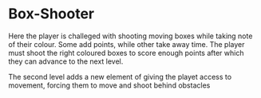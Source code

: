 # Box-Shooter

Here the player is challeged with shooting moving boxes while taking note of their colour. Some add points, while other take away time.
The player must shoot the right coloured boxes to score enough points after which they can advance to the next level. 

The second level adds a new element of giving the playet access to movement, forcing them to move and shoot behind obstacles
